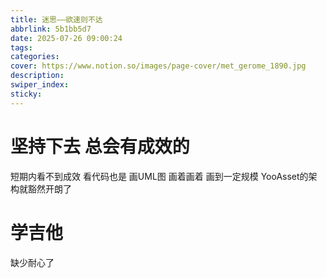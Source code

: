 ```yaml
---
title: 迷思——欲速则不达
abbrlink: 5b1bb5d7
date: 2025-07-26 09:00:24
tags:
categories:
cover: https://www.notion.so/images/page-cover/met_gerome_1890.jpg
description:
swiper_index:
sticky:
---
```



# 坚持下去 总会有成效的

短期内看不到成效
看代码也是 画UML图 画着画着 画到一定规模 YooAsset的架构就豁然开朗了

# 学吉他

缺少耐心了